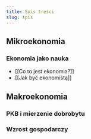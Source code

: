 ```yaml
---
title: Spis treści
slug: spis
---
```


## Mikroekonomia
### Ekonomia jako nauka
* [[Co to jest ekonomia?]] 
* [[Jak być ekonomistą]]


## Makroekonomia
### PKB i mierzenie dobrobytu

### Wzrost gospodarczy
